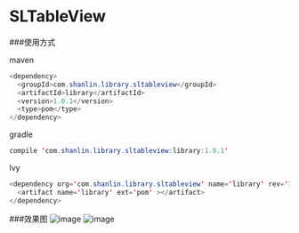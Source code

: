 # SLTableView

###使用方式

maven
```Java
<dependency>
  <groupId>com.shanlin.library.sltableview</groupId>
  <artifactId>library</artifactId>
  <version>1.0.1</version>
  <type>pom</type>
</dependency>
```

gradle
```Java
compile 'com.shanlin.library.sltableview:library:1.0.1'
```

lvy
```Java
<dependency org='com.shanlin.library.sltableview' name='library' rev='1.0.1'>
  <artifact name='library' ext='pom' ></artifact>
</dependency>
```

###效果图
![image](https://github.com/xiaoshanlin000/SLTableView/raw/master/screen/1.jpg)
![image](https://github.com/xiaoshanlin000/SLTableView/raw/master/screen/2.jpg)